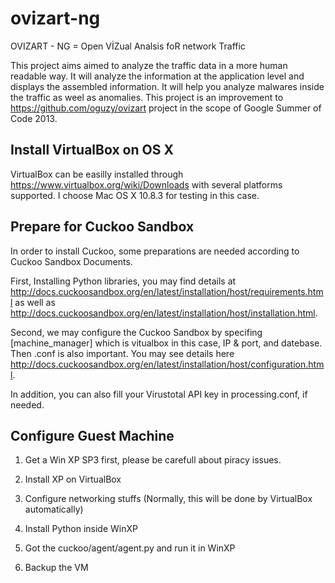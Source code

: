 ovizart-ng
==========

OVIZART - NG = Open VİZual Analsis foR network Traffic

This project aims aimed to analyze the traffic data in a more human readable way. 
It will analyze the information at the application level and displays the assembled information. 
It will help you analyze malwares inside the traffic as weel as anomalies. This project is an improvement to https://github.com/oguzy/ovizart project
in the scope of Google Summer of Code 2013.

Install VirtualBox on OS X
---------
VirtualBox can be easilly installed through https://www.virtualbox.org/wiki/Downloads with several platforms supported.
I choose Mac OS X 10.8.3 for testing in this case.

Prepare for Cuckoo Sandbox
----------
In order to install Cuckoo, some preparations are needed according to Cuckoo Sandbox Documents. 

First, Installing Python libraries, you may find details at http://docs.cuckoosandbox.org/en/latest/installation/host/requirements.html
as well as http://docs.cuckoosandbox.org/en/latest/installation/host/installation.html.

Second, we may configure the Cuckoo Sandbox by specifing [machine_manager] which is vitualbox in this case, IP & port, and datebase.
Then <machinemanager>.conf is also important. You may see details here http://docs.cuckoosandbox.org/en/latest/installation/host/configuration.html.

In addition, you can also fill your Virustotal API key in processing.conf, if needed.


Configure Guest Machine
---------

1. Get a Win XP SP3 first, please be carefull about piracy issues.

2. Install XP on VirtualBox

3. Configure networking stuffs (Normally, this will be done by VirtualBox automatically)

4. Install Python inside WinXP

5. Got the cuckoo/agent/agent.py and run it in WinXP

6. Backup the VM


